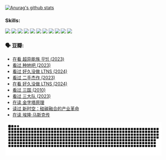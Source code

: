 
[![Anurag's github stats](https://github-readme-stats.vercel.app/api?username=w940853815)](https://github.com/anuraghazra/github-readme-stats)

### Skills:

<code><img height="32" src="https://cdn.jsdelivr.net/npm/simple-icons@v5/icons/python.svg"></code>
<code><img height="32" src="https://cdn.jsdelivr.net/npm/simple-icons@v5/icons/javascript.svg"></code>
<code><img height="32" src="https://cdn.jsdelivr.net/npm/simple-icons@v5/icons/django.svg"></code>
<code><img height="32" src="https://cdn.jsdelivr.net/npm/simple-icons@v5/icons/flask.svg"></code>
<code><img height="32" src="https://cdn.jsdelivr.net/npm/simple-icons@v5/icons/vuetify.svg"></code>
<code><img height="32" src="https://cdn.jsdelivr.net/npm/simple-icons@v5/icons/git.svg"></code>
<code><img height="32" src="https://cdn.jsdelivr.net/npm/simple-icons@v5/icons/docker.svg"></code>
<code><img height="32" src="https://cdn.jsdelivr.net/npm/simple-icons@v5/icons/postgresql.svg"></code>
<code><img height="32" src="https://cdn.jsdelivr.net/npm/simple-icons@v5/icons/elasticsearch.svg"></code>
<code><img height="32" src="https://cdn.jsdelivr.net/npm/simple-icons@v5/icons/macos.svg"></code>
<code><img height="32" src="https://cdn.jsdelivr.net/npm/simple-icons@v5/icons/linux.svg"></code>

### 🗣 豆瓣:

<!-- DOUBAN-ACTIVITIES:START -->
- [在看 超异能族 무빙‎ (2023)](https://www.douban.com/people/136069238/status/4527291077/?_i=08539309)
- [看过 种地吧‎ (2023)](https://www.douban.com/people/136069238/status/4527289637/?_i=08539309)
- [看过 好久没做 LTNS‎ (2024)](https://www.douban.com/people/136069238/status/4527289515/?_i=08539309)
- [看过 二手杰作‎ (2023)](https://www.douban.com/people/136069238/status/4522502716/?_i=08539309)
- [在看 好久没做 LTNS‎ (2024)](https://www.douban.com/people/136069238/status/4521969883/?_i=08539309)
- [看过 三国‎ (2010)](https://www.douban.com/people/136069238/status/4521634661/?_i=08539309)
- [看过 三大队‎ (2023)](https://www.douban.com/people/136069238/status/4510323325/?_i=08539309)
- [在读 金字塔原理](https://www.douban.com/people/136069238/status/4507497587/?_i=08539309)
- [读过 新时空：硅碳融合的产业革命](https://www.douban.com/people/136069238/status/4506659177/?_i=08539309)
- [在读 埃隆·马斯克传](https://www.douban.com/people/136069238/status/4500417190/?_i=08539309)
<!-- DOUBAN-ACTIVITIES:END -->


![Snake animation](https://raw.githubusercontent.com/w940853815/w940853815/output/github-contribution-grid-snake.svg)

<!--
**w940853815/w940853815** is a ✨ _special_ ✨ repository because its `README.md` (this file) appears on your GitHub profile.

Here are some ideas to get you started:

- 🔭 I’m currently working on ...
- 🌱 I’m currently learning ...
- 👯 I’m looking to collaborate on ...
- 🤔 I’m looking for help with ...
- 💬 Ask me about ...
- 📫 How to reach me: ...
- 😄 Pronouns: ...
- ⚡ Fun fact: ...
-->
